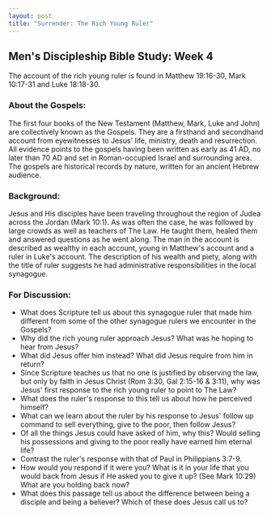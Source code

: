 ```yaml
---
layout: post
title: "Surrender: The Rich Young Ruler"
---
```

## Men's Discipleship Bible Study: Week 4

The account of the rich young ruler is found in Matthew 19:16-30, Mark 10:17-31 and Luke 18:18-30.
### About the Gospels:
The first four books of the New Testament (Matthew, Mark, Luke and John) are collectively known as the Gospels. They are a firsthand and secondhand account from eyewitnesses to Jesus' life, ministry, death and resurrection.  All evidence points to the gospels having been written as early as 41 AD, no later than 70 AD and set in Roman-occupied Israel and surrounding area. The gospels are historical records by nature, written for an ancient Hebrew audience.
### Background:
Jesus and His disciples have been traveling throughout the region of Judea across the Jordan (Mark 10:1). As was often the case, he was followed by large crowds as well as teachers of The Law. He taught them, healed them and answered questions as he went along. The man in the account is described as wealthy in each account, young in Matthew's account and a ruler in Luke's account. The description of his wealth and piety, along with the title of ruler suggests he had administrative responsibilities in the local synagogue.  
### For Discussion:
* What does Scripture tell us about this synagogue ruler that made him different from some of the other synagogue rulers we encounter in the Gospels?
* Why did the rich young ruler approach Jesus? What was he hoping to hear from Jesus?
* What did Jesus offer him instead? What did Jesus require from him in return?
* Since Scripture teaches us that no one is justified by observing the law, but only by faith in Jesus Christ (Rom 3:30, Gal 2:15-16 & 3:11), why was Jesus' first response to the rich young ruler to point to The Law?
* What does the ruler's response to this tell us about how he perceived himself?
* What can we learn about the ruler by his response to Jesus' follow up command to sell everything, give to the poor, then follow Jesus?
* Of all the things Jesus could have asked of him, why this? Would selling his possessions and giving to the poor really have earned him eternal life?
* Contrast the ruler's response with that of Paul in Philippians 3:7-9.
* How would you respond if it were you? What is it in your life that you would back from Jesus if He asked you to give it up? (See Mark 10:29) What are you holding back now?
* What does this passage tell us about the difference between being a disciple and being a believer? Which of these does Jesus call us to?
